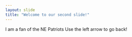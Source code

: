 ```yaml
---
layout: slide
title: "Welcome to our second slide!"
---
```

I am a fan of the NE Patriots
Use the left arrow to go back!
